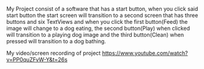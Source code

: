 My Project consist of a software that has a start button, when you click said start button the start screen will transition to a second screen that has three buttons and six TextViews and when you click the first button(Feed) the image will change to a dog eating, the second button(Play) when clicked will transition to a playing dog image and the third button(Clean) when pressed will transition to a dog bathing.

My video/screen recording of project
https://www.youtube.com/watch?v=PP0quZFvW-Y&t=26s 

